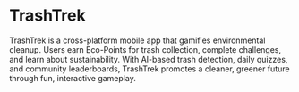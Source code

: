# TrashTrek
TrashTrek is a cross-platform mobile app that gamifies environmental cleanup. Users earn Eco-Points for trash collection, complete challenges, and learn about sustainability. With AI-based trash detection, daily quizzes, and community leaderboards, TrashTrek promotes a cleaner, greener future through fun, interactive gameplay.
